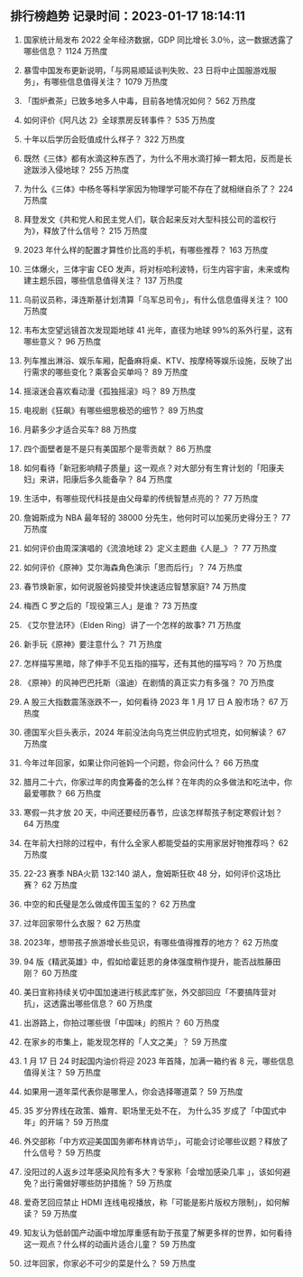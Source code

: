 
## 排行榜趋势 记录时间：2023-01-17 18:14:11
  
  1. 国家统计局发布 2022 全年经济数据，GDP 同比增长 3.0％，这一数据透露了哪些信息？ 1124 万热度
    
  2. 暴雪中国发布更新说明，「与网易顺延谈判失败、23 日将中止国服游戏服务」，有哪些信息值得关注？ 1079 万热度
    
  3. 「围炉煮茶」已致多地多人中毒，目前各地情况如何？ 562 万热度
    
  4. 如何评价《阿凡达 2》全球票房反转事件？ 535 万热度
    
  5. 十年以后学历会贬值成什么样子？ 322 万热度
    
  6. 既然《三体》都有水滴这种东西了，为什么不用水滴打掉一颗太阳，反而是长途跋涉入侵地球？ 255 万热度
    
  7. 为什么《三体》中杨冬等科学家因为物理学可能不存在了就相继自杀了？ 224 万热度
    
  8. 拜登发文《共和党人和民主党人们，联合起来反对大型科技公司的滥权行为》，释放了什么信号？ 215 万热度
    
  9. 2023 年什么样的配置才算性价比高的手机，有哪些推荐？ 163 万热度
    
  10. 三体爆火，三体宇宙 CEO 发声，将对标哈利波特，衍生内容宇宙，未来或构建主题乐园，哪些信息值得关注？ 137 万热度
    
  11. 乌前议员称，泽连斯基计划清算「乌军总司令」，有什么信息值得关注？ 100 万热度
    
  12. 韦布太空望远镜首次发现距地球 41 光年，直径为地球 99%的系外行星，这有哪些意义？ 96 万热度
    
  13. 列车推出淋浴、娱乐车厢，配备麻将桌、KTV、按摩椅等娱乐设施，反映了出行需求的哪些变化？乘客会买单吗？ 89 万热度
    
  14. 摇滚迷会喜欢看动漫《孤独摇滚》吗？ 89 万热度
    
  15. 电视剧《狂飙》有哪些细思极恐的细节？ 89 万热度
    
  16. 月薪多少才适合买车? 88 万热度
    
  17. 四个面壁者是不是只有美国那个是零贡献？ 86 万热度
    
  18. 如何看待「新冠影响精子质量」这一观点？对大部分有生育计划的「阳康夫妇」来讲，阳康后多久能备孕？ 84 万热度
    
  19. 生活中，有哪些现代科技是由父母辈的传统智慧点亮的？ 77 万热度
    
  20. 詹姆斯成为 NBA 最年轻的 38000 分先生，他何时可以加冕历史得分王？ 77 万热度
    
  21. 如何评价由周深演唱的《流浪地球 2》定义主题曲《人是_》？ 77 万热度
    
  22. 如何评价《原神》艾尔海森角色演示「思而后行」？ 74 万热度
    
  23. 春节焕新家，如何说服爸妈接受并快速适应智慧家庭? 74 万热度
    
  24. 梅西 C 罗之后的「现役第三人」是谁？ 73 万热度
    
  25. 《艾尔登法环》（Elden Ring）讲了一个怎样的故事? 71 万热度
    
  26. 新手玩《原神》要注意什么？ 71 万热度
    
  27. 怎样描写黑暗，除了伸手不见五指的描写，还有其他的描写吗？ 70 万热度
    
  28. 《原神》的风神巴巴托斯（温迪）在剧情的真正实力有多强？ 70 万热度
    
  29. A 股三大指数震荡涨跌不一，如何看待 2023 年 1 月 17 日 A 股市场？ 67 万热度
    
  30. 德国军火巨头表示，2024 年前没法向乌克兰供应豹式坦克，如何解读？ 67 万热度
    
  31. 今年过年回家，如果让你问爸妈一个问题，你会问什么？ 66 万热度
    
  32. 腊月二十六，你家过年的肉食筹备的怎么样？在年肉的众多做法和吃法中，你最爱哪款？ 66 万热度
    
  33. 寒假一共才放 20 天，中间还要经历春节，应该怎样帮孩子制定寒假计划？ 64 万热度
    
  34. 在年前大扫除的过程中，有什么全家人都能受益的实用家居好物推荐吗？ 62 万热度
    
  35. 22-23 赛季 NBA火箭 132:140 湖人，詹姆斯狂砍 48 分，如何评价这场比赛？ 62 万热度
    
  36. 中空的和氏璧是怎么做成传国玉玺的？ 62 万热度
    
  37. 过年回家带什么衣服？ 62 万热度
    
  38. 2023年，想带孩子旅游增长些见识，有哪些值得推荐的地方？ 62 万热度
    
  39. 94 版《精武英雄》中，假如给霍廷恩的身体强度稍作提升，能否战胜藤田刚？ 60 万热度
    
  40. 美日宣称持续关切中国加速进行核武库扩张，外交部回应「不要搞阵营对抗」，这透露出哪些信息？ 60 万热度
    
  41. 出游路上，你拍过哪些很「中国味」的照片？ 60 万热度
    
  42. 在家乡的市集上，能发现怎样的「人文之美」？ 59 万热度
    
  43. 1 月 17 日 24 时起国内油价将迎 2023 年首降，加满一箱约省 8 元，哪些信息值得关注？ 59 万热度
    
  44. 如果用一道年菜代表你是哪里人，你会选择哪道菜？ 59 万热度
    
  45. 35 岁分界线在政策、婚育、职场里无处不在， 为什么35 岁成了「中国式中年」的开端？ 59 万热度
    
  46. 外交部称「中方欢迎美国国务卿布林肯访华」，可能会讨论哪些议题？释放了什么信号？ 59 万热度
    
  47. 没阳过的人返乡过年感染风险有多大？专家称「会增加感染几率 」，该如何避免？出行需做好哪些防护措施？ 59 万热度
    
  48. 爱奇艺回应禁止 HDMI 连线电视播放，称「可能是影片版权方限制」，如何解读？ 59 万热度
    
  49. 知友认为低龄国产动画中增加厚重感有助于孩童了解更多样的世界，如何看待这一观点？什么样的动画片适合儿童？ 59 万热度
    
  50. 过年回家，你家必不可少的菜是什么？ 59 万热度
    